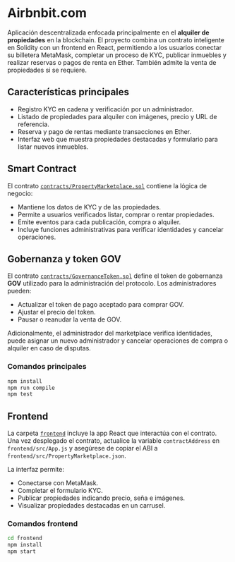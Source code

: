 # Airbnbit.com

Aplicación descentralizada enfocada principalmente en el **alquiler de propiedades** en la blockchain. El proyecto combina un contrato inteligente en Solidity con un frontend en React, permitiendo a los usuarios conectar su billetera MetaMask, completar un proceso de KYC, publicar inmuebles y realizar reservas o pagos de renta en Ether. También admite la venta de propiedades si se requiere.

## Características principales

- Registro KYC en cadena y verificación por un administrador.
- Listado de propiedades para alquiler con imágenes, precio y URL de referencia.
- Reserva y pago de rentas mediante transacciones en Ether.
- Interfaz web que muestra propiedades destacadas y formulario para listar nuevos inmuebles.

## Smart Contract

El contrato [`contracts/PropertyMarketplace.sol`](contracts/PropertyMarketplace.sol) contiene la lógica de negocio:

- Mantiene los datos de KYC y de las propiedades.
- Permite a usuarios verificados listar, comprar o rentar propiedades.
- Emite eventos para cada publicación, compra o alquiler.
- Incluye funciones administrativas para verificar identidades y cancelar operaciones.

## Gobernanza y token GOV

El contrato [`contracts/GovernanceToken.sol`](contracts/GovernanceToken.sol) define el token de gobernanza **GOV** utilizado para la administración del protocolo. Los administradores pueden:

- Actualizar el token de pago aceptado para comprar GOV.
- Ajustar el precio del token.
- Pausar o reanudar la venta de GOV.

Adicionalmente, el administrador del marketplace verifica identidades, puede asignar un nuevo administrador y cancelar operaciones de compra o alquiler en caso de disputas.

### Comandos principales

```bash
npm install
npm run compile
npm test
```

## Frontend

La carpeta [`frontend`](frontend) incluye la app React que interactúa con el contrato. Una vez desplegado el contrato, actualice la variable `contractAddress` en `frontend/src/App.js` y asegúrese de copiar el ABI a `frontend/src/PropertyMarketplace.json`.

La interfaz permite:

- Conectarse con MetaMask.
- Completar el formulario KYC.
- Publicar propiedades indicando precio, seña e imágenes.
- Visualizar propiedades destacadas en un carrusel.

### Comandos frontend

```bash
cd frontend
npm install
npm start
```

